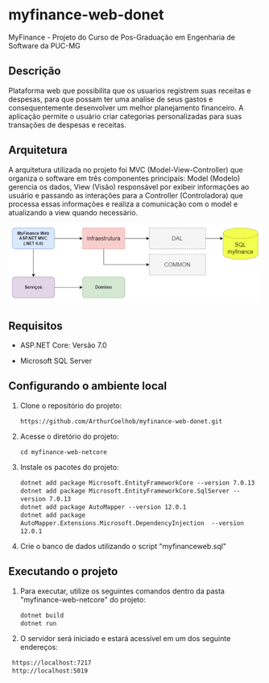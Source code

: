 # myfinance-web-donet
MyFinance - Projeto do Curso de Pos-Graduação em Engenharia de Software da PUC-MG

## Descrição
Plataforma web que possibilita que os usuarios registrem suas receitas e despesas, para que possam ter uma analise de seus gastos e consequentemente desenvolver um melhor planejamento financeiro.
A aplicação permite o usuário criar categorias personalizadas para suas transações de despesas e receitas.

## Arquitetura

A arquitetura utilizada no projeto foi MVC (Model-View-Controller) que organiza o software em três componentes principais: Model (Modelo) gerencia os dados, View (Visão) responsável por exibeir informações ao usuário e passando as interações para a Controller (Controladora) que processa essas informações e realiza a comunicação com o model e atualizando a view quando necessário.

<img src="/myfinance-web-netcore/Image/DiagramaArquitetura.png">

## Requisitos

- ASP.NET Core: Versão 7.0

- Microsoft SQL Server

## Configurando o ambiente local

1. Clone o repositório do projeto:

   ```
   https://github.com/ArthurCoelhob/myfinance-web-donet.git
   ```

2. Acesse o diretório do projeto:

   ```
   cd myfinance-web-netcore
   ```

3. Instale os pacotes do projeto:

   ```
   dotnet add package Microsoft.EntityFrameworkCore --version 7.0.13
   dotnet add package Microsoft.EntityFrameworkCore.SqlServer --version 7.0.13
   dotnet add package AutoMapper --version 12.0.1
   dotnet add package AutoMapper.Extensions.Microsoft.DependencyInjection  --version 12.0.1
   ```

4. Crie o banco de dados utilizando o script "myfinanceweb.sql"

## Executando o projeto

1. Para executar, utilize os seguintes comandos dentro da pasta "myfinance-web-netcore" do projeto:

   ```
   dotnet build
   dotnet run
   ```

2. O servidor será iniciado e estará acessível em um dos seguinte endereços:

  ```
   https://localhost:7217
   http://localhost:5019
   ```
